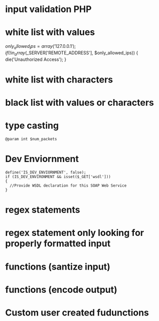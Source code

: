 # input validation PHP

# white list with values
$only_allowed_ips = array('127.0.0.1');
if (!in_array($_SERVER['REMOTE_ADDRESS'], $only_allowed_ips))
{
  die('Unauthorized Access');
}

# white list with characters


# black list with values or characters

# type casting
```
@param int $num_packets
```

# Dev Enviornment
```
define('IS_DEV_ENVIORNMENT', false);
if (IS_DEV_ENVIRONMENT && isset($_GET['wsdl']))
{
  //Provide WSDL declaration for this SOAP Web Service
}
```
# regex statements


# regex statement only looking for properly formatted input


# functions (santize input)


# functions (encode output)


# Custom user created fudunctions 


